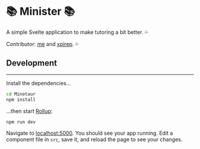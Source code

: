 # 📚 Minister 📚

A simple Svelte application to make tutoring a bit better. 💦

Contributor: [me](https://github.com/InvalidHero) and [xpirep](https://github.com/xpire). 💦

## Development

--- 

Install the dependencies...

```bash
cd Minotaur
npm install
```

...then start [Rollup](https://rollupjs.org):

```bash
npm run dev
```

Navigate to [localhost:5000](http://localhost:5000). You should see your app running. Edit a component file in `src`, save it, and reload the page to see your changes.
